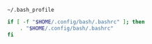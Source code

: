 `~/.bash_profile`
```bash
if [ -f "$HOME/.config/bash/.bashrc" ]; then
    . "$HOME/.config/bash/.bashrc"
fi
```
